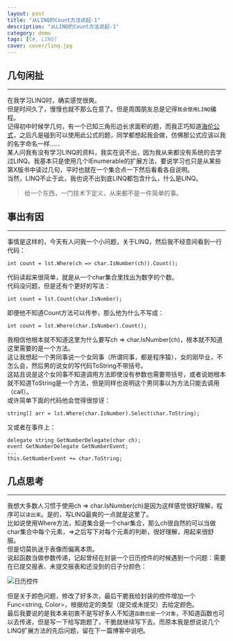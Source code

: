 ```yaml
---
layout: post
title: "从LINQ的Count方法说起-1"
description: "从LINQ的Count方法说起-1"
category: demo
tags: [C#, LINQ]
cover: cover/linq.jpg
---
```


## 几句闲扯

---

在我学习LINQ时，确实感觉很爽。  
但是时间久了，慢慢也就不那么在意了。但是周围朋友总是记得`我会使用LINQ`编程。  
记得初中时候学几何，有一个已知三角形边长求面积的题，而我正巧知道[海伦公式](http://baike.baidu.com/view/1279.htm)，之后凡是碰到可以使用此公式的题，同学都想起我会做，仿佛那公式应该以我的名字命名一样……  
某人问我有没有学习LINQ的资料，我实在说不出，因为我从来都没有系统的去学过LINQ。我基本只是使用几个IEnumerable<T>的扩展方法，要说学习也只是从某些第X版书中读过几句，平时也就在一个集合点一下然后看看各自说明。  
当然，LINQ不止于此，我也说不出到底LINQ都包含什么，什么是LINQ。  

> 给一个东西，一门技术下定义，从来都不是一件简单的事。  

## 事出有因

---

事情是这样的，今天有人问我一个小问题，关于LINQ，然后我不经意间看到一行代码：  

    int count = lst.Where(ch => char.IsNumber(ch)).Count();

代码读起来很简单，就是从一个char集合里找出为数字的个数。  
代码没问题，但是还有个更好的写法：  

    int count = lst.Count(char.IsNumber);

即便他不知道Count方法可以传参，那么他为什么不写成：  

    int count = lst.Where(char.IsNumber).Count();

我相信他根本就不知道这里为什么要写ch => char.IsNumber(ch)，根本就不知道这里需要的是一个方法。  
这让我想起一个男同事说一个女同事（所谓同事，都是程序猿），女的刚毕业，不怎么会，然后男的说女的写代码ToString不带括号。  
这姑且说是这个女同事不知道调用方法即使没有参数也需要带括号，或者说她根本就不知道ToString是一个方法，但是同样也说明这个男同事以为方法只能去调用（call）。  
或许简单下面的代码他会觉得很惊讶：  

    string[] arr = lst.Where(char.IsNumber).Select(char.ToString);

又或者在事件上：  

    delegate string GetNumberDelegate(char ch);
    event GetNumberDelegate GetNumberEvent;
    ...
    this.GetNumberEvent += char.ToString;

## 几点思考

---

我想大多数人习惯于使用ch => char.IsNumber(ch)是因为这样感觉很好理解，程序可以`读出来`。是的，写LINQ最爽的一点就是这里了。  
比如说使用Where方法，知道集合是一个char集合，那么ch很自然的可以当做char集合中每个元素，=>之后写下对每个元素的判断，很好理解，用起来很舒服。  
但是切莫执迷于表像而偏离本质。  
说起函数当做参数传递，记起曾经在封装一个日历控件的时候遇到一个问题：需要在已提交报表、未提交报表和还没到的日子分颜色：  

![日历控件](http://img.youyag.com/blog/image/linq/ucCalendar.gif)

但是关于颜色问题，修改了好多次，最后干脆我给封装的控件增加一个Func<string, Color>，根据给定的类型（提交或未提交）去给定颜色。  
最后我要说的是我本来初衷不是写好多人不知道`函数也是一个对象`，不知道函数也可以去传递，但是写一下给写跑题了，干脆就继续写下去。而原本我是想说说几个LINQ扩展方法的先后问题，留在下一篇博客中说吧。  

